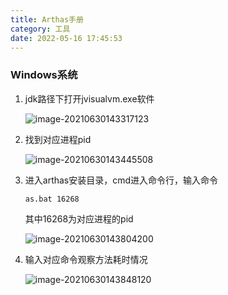 ```yaml
---
title: Arthas手册
category: 工具
date: 2022-05-16 17:45:53
---
```


### Windows系统

1. jdk路径下打开jvisualvm.exe软件

   ![image-20210630143317123](https://bucket-1312501492.cos.ap-nanjing.myqcloud.com/img/image-20210630143317123.png)

2. 找到对应进程pid

   ![image-20210630143445508](https://bucket-1312501492.cos.ap-nanjing.myqcloud.com/img/image-20210630143445508.png)

3. 进入arthas安装目录，cmd进入命令行，输入命令

   ```
   as.bat 16268
   ```

   其中16268为对应进程的pid

   ![image-20210630143804200](https://bucket-1312501492.cos.ap-nanjing.myqcloud.com/img/image-20210630143804200.png)

4. 输入对应命令观察方法耗时情况

   ![image-20210630143848120](https://bucket-1312501492.cos.ap-nanjing.myqcloud.com/img/image-20210630143848120.png)





